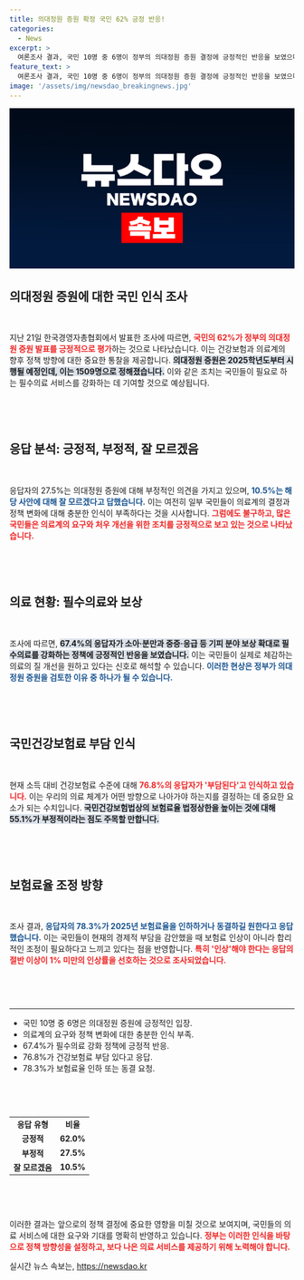 ```yaml
---
title: 의대정원 증원 확정 국민 62% 긍정 반응!
categories:
  - News
excerpt: >
  여론조사 결과, 국민 10명 중 6명이 정부의 의대정원 증원 결정에 긍정적인 반응을 보였으며, 필수의료 강화를 위한 정책에도 다수가 동의했다. 건강보험료 부담에 대한 우려도 커지는 가운데, 절반 이상이 보험료 인상을 반대하고 있어 향후 정책 방향에 관심이 집중되고 있다.
feature_text: >
  여론조사 결과, 국민 10명 중 6명이 정부의 의대정원 증원 결정에 긍정적인 반응을 보였으며, 필수의료 강화를 위한 정책에도 다수가 동의했다. 건강보험료 부담에 대한 우려도 커지는 가운데, 절반 이상이 보험료 인상을 반대하고 있어 향후 정책 방향에 관심이 집중되고 있다.
image: '/assets/img/newsdao_breakingnews.jpg'
---
```


<p><img src="/assets/img/newsdao_breakingnews.jpg" alt="ranknews 속보" /></p>

<h2 data-ke-size="size26">의대정원 증원에 대한 국민 인식 조사</h2>

<p data-ke-size="size16">&nbsp;</p>

<p>지난 21일 한국경영자총협회에서 발표한 조사에 따르면, <b><span style="color: #ee2323;">국민의 62%가 정부의 의대정원 증원 발표를 긍정적으로 평가</span></b>하는 것으로 나타났습니다. 이는 건강보험과 의료계의 향후 정책 방향에 대한 중요한 통찰을 제공합니다. <b><span style="background-color: #21538527;">의대정원 증원은 2025학년도부터 시행될 예정인데, 이는 1509명으로 정해졌습니다.</span></b> 이와 같은 조치는 국민들이 필요로 하는 필수의료 서비스를 강화하는 데 기여할 것으로 예상됩니다. </p>

<p><br></p>

<p data-ke-size="size16">&nbsp;</p>

<h2 data-ke-size="size26">응답 분석: 긍정적, 부정적, 잘 모르겠음</h2>

<p data-ke-size="size16">&nbsp;</p>

<p>응답자의 27.5%는 의대정원 증원에 대해 부정적인 의견을 가지고 있으며, <b><span style="color: #1a5490;">10.5%는 해당 사안에 대해 잘 모르겠다고 답했습니다.</span></b> 이는 여전히 일부 국민들이 의료계의 결정과 정책 변화에 대해 충분한 인식이 부족하다는 것을 시사합니다. <b><span style="color: #ee2323;">그럼에도 불구하고, 많은 국민들은 의료계의 요구와 처우 개선을 위한 조치를 긍정적으로 보고 있는 것으로 나타났습니다.</span></b></p>

<p><br></p>

<p data-ke-size="size16">&nbsp;</p>

<h2 data-ke-size="size26">의료 현황: 필수의료와 보상</h2>

<p data-ke-size="size16">&nbsp;</p>

<p>조사에 따르면, <b><span style="background-color: #21538527;">67.4%의 응답자가 소아·분만과 중증·응급 등 기피 분야 보상 확대로 필수의료를 강화하는 정책에 긍정적인 반응을 보였습니다.</span></b> 이는 국민들이 실제로 체감하는 의료의 질 개선을 원하고 있다는 신호로 해석할 수 있습니다. <b><span style="color: #1a5490;">이러한 현상은 정부가 의대정원 증원을 검토한 이유 중 하나가 될 수 있습니다.</span></b></p>

<p><br></p>

<p data-ke-size="size16">&nbsp;</p>

<h2 data-ke-size="size26">국민건강보험료 부담 인식</h2>

<p data-ke-size="size16">&nbsp;</p>

<p>현재 소득 대비 건강보험료 수준에 대해 <b><span style="color: #ee2323;">76.8%의 응답자가 '부담된다'고 인식하고 있습니다.</span></b> 이는 우리의 의료 체계가 어떤 방향으로 나아가야 하는지를 결정하는 데 중요한 요소가 되는 수치입니다. <b><span style="background-color: #21538527;">국민건강보험법상의 보험료율 법정상한을 높이는 것에 대해 55.1%가 부정적이라는 점도 주목할 만합니다.</span></b> </p>

<p><br></p>

<p data-ke-size="size16">&nbsp;</p>

<h2 data-ke-size="size26">보험료율 조정 방향</h2>

<p data-ke-size="size16">&nbsp;</p>

<p>조사 결과, <b><span style="color: #1a5490;">응답자의 78.3%가 2025년 보험료율을 인하하거나 동결하길 원한다고 응답했습니다.</span></b> 이는 국민들이 현재의 경제적 부담을 감안했을 때 보험료 인상이 아니라 합리적인 조정이 필요하다고 느끼고 있다는 점을 반영합니다. <b><span style="color: #ee2323;">특히 '인상'해야 한다는 응답의 절반 이상이 1% 미만의 인상률을 선호하는 것으로 조사되었습니다.</span></b></p>

<p><br></p>

<p data-ke-size="size16">&nbsp;</p>

<hr />

<ul>
  <li>국민 10명 중 6명은 의대정원 증원에 긍정적인 입장.</li>
  <li>의료계의 요구와 정책 변화에 대한 충분한 인식 부족.</li>
  <li>67.4%가 필수의료 강화 정책에 긍정적 반응.</li>
  <li>76.8%가 건강보험료 부담 있다고 응답.</li>
  <li>78.3%가 보험료율 인하 또는 동결 요청.</li>
</ul>

<p><br></p>

<p data-ke-size="size16">&nbsp;</p>

<table style="width: 100%; border-collapse: collapse;">
<tr>
  <td style="text-align: center; height: 17px;"><b>응답 유형</b></td>
  <td style="text-align: center; height: 17px;"><b>비율</b></td>
</tr>
<tr>
  <td style="text-align: center; height: 17px;"><b>긍정적</b></td>
  <td style="text-align: center; height: 17px;"><b>62.0%</b></td>
</tr>
<tr>
  <td style="text-align: center; height: 17px;"><b>부정적</b></td>
  <td style="text-align: center; height: 17px;"><b>27.5%</b></td>
</tr>
<tr>
  <td style="text-align: center; height: 17px;"><b>잘 모르겠음</b></td>
  <td style="text-align: center; height: 17px;"><b>10.5%</b></td>
</tr>
</table>

<p><br></p>

<p data-ke-size="size16">&nbsp;</p>

<p>이러한 결과는 앞으로의 정책 결정에 중요한 영향을 미칠 것으로 보여지며, 국민들의 의료 서비스에 대한 요구와 기대를 명확히 반영하고 있습니다. <b><span style="color: #ee2323;">정부는 이러한 인식을 바탕으로 정책 방향성을 설정하고, 보다 나은 의료 서비스를 제공하기 위해 노력해야 합니다.</span></b></p>
실시간 뉴스 속보는, <a href="https://newsdao.kr" rel="dofollow">https://newsdao.kr</a>


